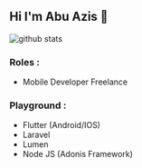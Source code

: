 ## Hi I'm Abu Azis 👋

![github stats](https://github-readme-stats.vercel.app/api?username=abuazis&show_icons=true)

### Roles :
- Mobile Developer Freelance

### Playground :
- Flutter (Android/IOS)
- Laravel
- Lumen
- Node JS (Adonis Framework)
